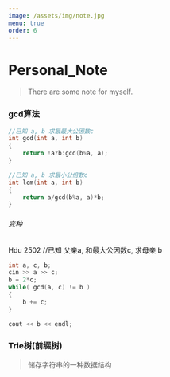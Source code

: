 ```yaml
---
image: /assets/img/note.jpg
menu: true
order: 6
---
```


# Personal_Note
> There are some note for myself.

### gcd算法
```c++
//已知 a, b 求最最大公因数c
int gcd(int a, int b)
{
	return !a?b:gcd(b%a, a);
}
```
```c++
//已知 a, b 求最小公倍数c
int lcm(int a, int b)
{
	return a/gcd(b%a, a)*b;
}
```
###### 变种
Hdu 2502
//已知 父亲a, 和最大公因数c, 求母亲 b
```c++
int a, c, b;
cin >> a >> c;
b = 2*c;
while( gcd(a, c) != b )
{
	b += c;
}

cout << b << endl;
```



### Trie树(前缀树)
> 储存字符串的一种数据结构  




